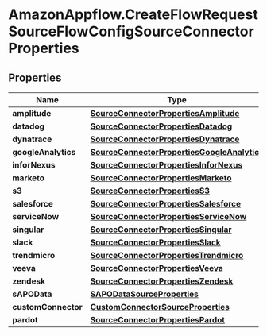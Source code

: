# AmazonAppflow.CreateFlowRequestSourceFlowConfigSourceConnectorProperties

## Properties

Name | Type | Description | Notes
------------ | ------------- | ------------- | -------------
**amplitude** | [**SourceConnectorPropertiesAmplitude**](SourceConnectorPropertiesAmplitude.md) |  | [optional] 
**datadog** | [**SourceConnectorPropertiesDatadog**](SourceConnectorPropertiesDatadog.md) |  | [optional] 
**dynatrace** | [**SourceConnectorPropertiesDynatrace**](SourceConnectorPropertiesDynatrace.md) |  | [optional] 
**googleAnalytics** | [**SourceConnectorPropertiesGoogleAnalytics**](SourceConnectorPropertiesGoogleAnalytics.md) |  | [optional] 
**inforNexus** | [**SourceConnectorPropertiesInforNexus**](SourceConnectorPropertiesInforNexus.md) |  | [optional] 
**marketo** | [**SourceConnectorPropertiesMarketo**](SourceConnectorPropertiesMarketo.md) |  | [optional] 
**s3** | [**SourceConnectorPropertiesS3**](SourceConnectorPropertiesS3.md) |  | [optional] 
**salesforce** | [**SourceConnectorPropertiesSalesforce**](SourceConnectorPropertiesSalesforce.md) |  | [optional] 
**serviceNow** | [**SourceConnectorPropertiesServiceNow**](SourceConnectorPropertiesServiceNow.md) |  | [optional] 
**singular** | [**SourceConnectorPropertiesSingular**](SourceConnectorPropertiesSingular.md) |  | [optional] 
**slack** | [**SourceConnectorPropertiesSlack**](SourceConnectorPropertiesSlack.md) |  | [optional] 
**trendmicro** | [**SourceConnectorPropertiesTrendmicro**](SourceConnectorPropertiesTrendmicro.md) |  | [optional] 
**veeva** | [**SourceConnectorPropertiesVeeva**](SourceConnectorPropertiesVeeva.md) |  | [optional] 
**zendesk** | [**SourceConnectorPropertiesZendesk**](SourceConnectorPropertiesZendesk.md) |  | [optional] 
**sAPOData** | [**SAPODataSourceProperties**](SAPODataSourceProperties.md) |  | [optional] 
**customConnector** | [**CustomConnectorSourceProperties**](CustomConnectorSourceProperties.md) |  | [optional] 
**pardot** | [**SourceConnectorPropertiesPardot**](SourceConnectorPropertiesPardot.md) |  | [optional] 


